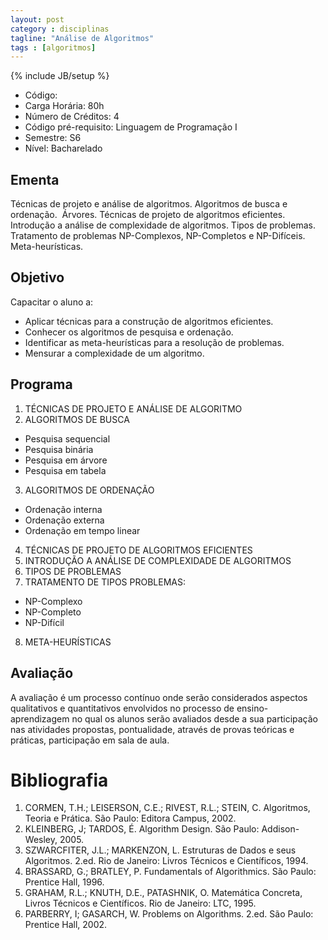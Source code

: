 ```yaml
---
layout: post
category : disciplinas
tagline: "Análise de Algoritmos"
tags : [algoritmos]
---
```

{% include JB/setup %}

- Código:
- Carga Horária: 80h
- Número de Créditos: 4
- Código pré-requisito: Linguagem de Programação I
- Semestre: S6
- Nível: Bacharelado

## Ementa

Técnicas de projeto e análise de algoritmos. Algoritmos de busca e ordenação.  Árvores. Técnicas de projeto de algoritmos eficientes. Introdução a análise de complexidade de algoritmos. Tipos de problemas.  Tratamento de problemas NP-Complexos, NP-Completos e NP-Difíceis. Meta-heurísticas.

## Objetivo

Capacitar o aluno a:

- Aplicar técnicas para a construção de algoritmos eficientes.
- Conhecer os algoritmos de pesquisa e ordenação.
- Identificar as meta-heurísticas para a resolução de problemas.
- Mensurar a complexidade de um algoritmo.

## Programa

1. TÉCNICAS DE PROJETO E ANÁLISE DE ALGORITMO
2. ALGORITMOS DE BUSCA
  - Pesquisa sequencial
  - Pesquisa binária
  - Pesquisa em árvore
  - Pesquisa em tabela
3. ALGORITMOS DE ORDENAÇÃO
  - Ordenação interna
  - Ordenação externa
  - Ordenação em tempo linear
4. TÉCNICAS DE PROJETO DE ALGORITMOS EFICIENTES
5. INTRODUÇÃO A ANÁLISE DE COMPLEXIDADE DE ALGORITMOS
6. TIPOS DE PROBLEMAS
7. TRATAMENTO DE TIPOS PROBLEMAS:
  - NP-Complexo
  - NP-Completo
  - NP-Difícil
8. META-HEURÍSTICAS

## Avaliação

A avaliação é um processo contínuo onde serão considerados aspectos qualitativos e quantitativos envolvidos no processo de ensino-aprendizagem no qual os alunos serão avaliados desde a sua participação nas atividades propostas, pontualidade, através de provas teóricas e práticas, participação em sala de aula.

# Bibliografia

1. CORMEN, T.H.; LEISERSON, C.E.; RIVEST, R.L.; STEIN, C. Algoritmos, Teoria e Prática. São Paulo: Editora Campus, 2002.
2. KLEINBERG, J; TARDOS, É. Algorithm Design. São Paulo: Addison-Wesley, 2005.
3. SZWARCFITER, J.L.; MARKENZON, L. Estruturas de Dados e seus Algoritmos. 2.ed. Rio de Janeiro: Livros Técnicos e Científicos, 1994.
4. BRASSARD, G.; BRATLEY, P. Fundamentals of Algorithmics. São Paulo: Prentice Hall, 1996. 
5. GRAHAM, R.L.; KNUTH, D.E., PATASHNIK, O. Matemática Concreta, Livros Técnicos e Científicos. Rio de Janeiro: LTC, 1995.
6. PARBERRY, I; GASARCH, W. Problems on Algorithms. 2.ed. São Paulo: Prentice Hall, 2002.


